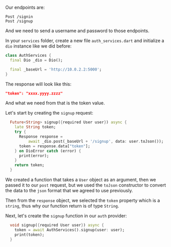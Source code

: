 Our endpoints are:

```
Post /signin
Post /signup
```

And we need to send a username and password to those endpoints.

In your `services` folder, create a new file `auth_services.dart` and initialize a `dio` instance like we did before:

```dart
class AuthServices {
  final Dio _dio = Dio();

  final _baseUrl = 'http://10.0.2.2:5000';
}
```

The response will look like this:

```json
"token": "xxxx.yyyy.zzzz"
```

And what we need from that is the token value.

Let's start by creating the `signup` request:

```dart
  Future<String> signup({required User user}) async {
    late String token;
    try {
      Response response =
          await _dio.post(_baseUrl + '/signup', data: user.toJson());
      token = response.data["token"];
    } on DioError catch (error) {
      print(error);
    }
    return token;
  }
```

We created a function that takes a `User` object as an argument, then we passed it to our `post` request, but we used the `toJson` constructor to convert the data to the `json` format that we agreed to use previously.

Then from the `response` object, we selected the `token` property which is a `string`, thus why our function return is of type `String`.

Next, let's create the `signup` function in our `auth` provider:

```dart
  void signup({required User user}) async {
    token = await AuthServices().signup(user: user);
    print(token);
  }
```
